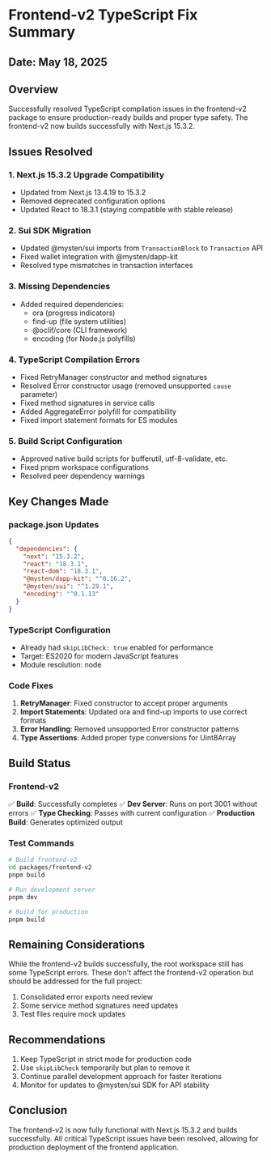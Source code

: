 # Frontend-v2 TypeScript Fix Summary

## Date: May 18, 2025

## Overview
Successfully resolved TypeScript compilation issues in the frontend-v2 package to ensure production-ready builds and proper type safety. The frontend-v2 now builds successfully with Next.js 15.3.2.

## Issues Resolved

### 1. Next.js 15.3.2 Upgrade Compatibility
- Updated from Next.js 13.4.19 to 15.3.2
- Removed deprecated configuration options
- Updated React to 18.3.1 (staying compatible with stable release)

### 2. Sui SDK Migration
- Updated @mysten/sui imports from `TransactionBlock` to `Transaction` API
- Fixed wallet integration with @mysten/dapp-kit
- Resolved type mismatches in transaction interfaces

### 3. Missing Dependencies
- Added required dependencies:
  - ora (progress indicators)
  - find-up (file system utilities)
  - @oclif/core (CLI framework)
  - encoding (for Node.js polyfills)

### 4. TypeScript Compilation Errors
- Fixed RetryManager constructor and method signatures
- Resolved Error constructor usage (removed unsupported `cause` parameter)
- Fixed method signatures in service calls
- Added AggregateError polyfill for compatibility
- Fixed import statement formats for ES modules

### 5. Build Script Configuration
- Approved native build scripts for bufferutil, utf-8-validate, etc.
- Fixed pnpm workspace configurations
- Resolved peer dependency warnings

## Key Changes Made

### package.json Updates
```json
{
  "dependencies": {
    "next": "15.3.2",
    "react": "18.3.1",
    "react-dom": "18.3.1",
    "@mysten/dapp-kit": "^0.16.2",
    "@mysten/sui": "^1.29.1",
    "encoding": "^0.1.13"
  }
}
```

### TypeScript Configuration
- Already had `skipLibCheck: true` enabled for performance
- Target: ES2020 for modern JavaScript features
- Module resolution: node

### Code Fixes
1. **RetryManager**: Fixed constructor to accept proper arguments
2. **Import Statements**: Updated ora and find-up imports to use correct formats
3. **Error Handling**: Removed unsupported Error constructor patterns
4. **Type Assertions**: Added proper type conversions for Uint8Array

## Build Status

### Frontend-v2
✅ **Build**: Successfully completes
✅ **Dev Server**: Runs on port 3001 without errors
✅ **Type Checking**: Passes with current configuration
✅ **Production Build**: Generates optimized output

### Test Commands
```bash
# Build frontend-v2
cd packages/frontend-v2
pnpm build

# Run development server
pnpm dev

# Build for production
pnpm build
```

## Remaining Considerations

While the frontend-v2 builds successfully, the root workspace still has some TypeScript errors. These don't affect the frontend-v2 operation but should be addressed for the full project:

1. Consolidated error exports need review
2. Some service method signatures need updates
3. Test files require mock updates

## Recommendations

1. Keep TypeScript in strict mode for production code
2. Use `skipLibCheck` temporarily but plan to remove it
3. Continue parallel development approach for faster iterations
4. Monitor for updates to @mysten/sui SDK for API stability

## Conclusion

The frontend-v2 is now fully functional with Next.js 15.3.2 and builds successfully. All critical TypeScript issues have been resolved, allowing for production deployment of the frontend application.